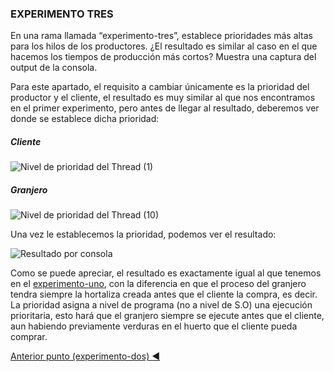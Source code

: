 <h3>EXPERIMENTO TRES</h3>

En una rama llamada “experimento-tres”, establece prioridades más altas para los hilos de los productores. ¿El resultado es similar al caso en el que hacemos los tiempos de producción más cortos? Muestra una captura del output de la consola.    

Para este apartado, el requisito a cambiar únicamente es la prioridad del productor y el cliente, el resultado es muy similar al que nos encontramos en el primer experimento, pero antes de llegar al resultado, deberemos ver donde se establece dicha prioridad:

##### Cliente

<image src="https://github.com/mochyfm/P1UD2_SimulacionDeHuertos/blob/experimento-tres/imgs/clientPriority.png" alt="Nivel de prioridad del Thread (1)"/>

##### Granjero

<image src="https://github.com/mochyfm/P1UD2_SimulacionDeHuertos/blob/experimento-tres/imgs/farmerPriority.png" alt="Nivel de prioridad del Thread (10)"/>

Una vez le establecemos la prioridad, podemos ver el resultado:


<image src="https://github.com/mochyfm/P1UD2_SimulacionDeHuertos/blob/experimento-tres/imgs/consoleOutput.png" alt="Resultado por consola"/>

Como se puede apreciar, el resultado es exactamente igual al que tenemos en el [experimento-uno](https://github.com/mochyfm/P1UD2_SimulacionDeHuertos/tree/experimento-uno), con la diferencia en que el proceso del granjero tendra siempre la hortaliza creada antes que el cliente la compra, es decir. La prioridad asigna a nivel de programa (no a nivel de S.O) una ejecución prioritaria, esto hará que el granjero siempre se ejecute antes que el cliente, aun habiendo previamente verduras en el huerto que el cliente pueda comprar.

[Anterior punto (experimento-dos) :arrow_backward:](https://github.com/mochyfm/P1UD2_SimulacionDeHuertos/tree/experimento-dos) 